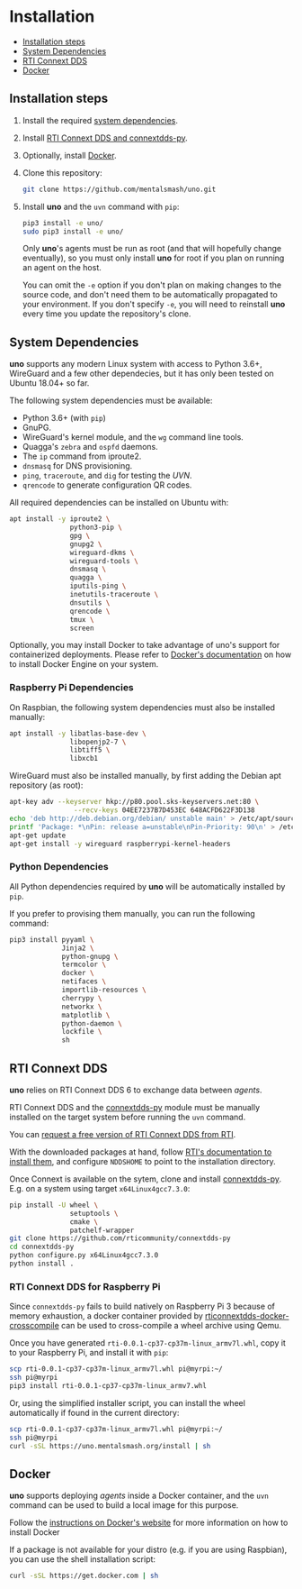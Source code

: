 # Installation

* [Installation steps](#installation-steps)
* [System Dependencies](#system-dependencies)
* [RTI Connext DDS](#rti-connext-dds)
* [Docker](#docker)

## Installation steps

1. Install the required [system dependencies](#system-dependencies).

2. Install [RTI Connext DDS and connextdds-py](#rti-connext-dds).

3. Optionally, install [Docker](#docker).

4. Clone this repository:

   ```sh
   git clone https://github.com/mentalsmash/uno.git
   ```

5. Install **uno** and the `uvn` command with `pip`:

   ```sh
   pip3 install -e uno/
   sudo pip3 install -e uno/
   ```
 
   Only **uno**'s agents must be run as root (and that will hopefully change eventually),
   so you must only install **uno** for root if you plan on running an agent on the host.

   You can omit the `-e` option if you don't plan on making changes to the
   source code, and don't need them to be automatically propagated to your
   environment. If you don't specify `-e`, you will need to reinstall **uno**
   every time you update the repository's clone.

## System Dependencies

**uno** supports any modern Linux system with access to Python 3.6+,
WireGuard and a few other dependecies, but it has only been tested on
Ubuntu 18.04+ so far.

The following system dependencies must be available:

- Python 3.6+ (with `pip`)
- GnuPG.
- WireGuard's kernel module, and the `wg` command line tools.
- Quagga's `zebra` and `ospfd` daemons.
- The `ip` command from iproute2.
- `dnsmasq` for DNS provisioning.
- `ping`, `traceroute`, and `dig` for testing the *UVN*.
- `qrencode` to generate configuration QR codes.

All required dependencies can be installed on Ubuntu with:

```sh
apt install -y iproute2 \
               python3-pip \
               gpg \
               gnupg2 \
               wireguard-dkms \
               wireguard-tools \
               dnsmasq \
               quagga \
               iputils-ping \
               inetutils-traceroute \
               dnsutils \
               qrencode \
               tmux \
               screen
```

Optionally, you may install Docker to take advantage of uno's support for containerized deployments. Please refer to [Docker's documentation](https://docs.docker.com/engine/install/) on how to install Docker Engine on your system.

### Raspberry Pi Dependencies

On Raspbian, the following system dependencies must also be installed manually:

```sh
apt install -y libatlas-base-dev \
               libopenjp2-7 \
               libtiff5 \
               libxcb1
```

WireGuard must also be installed manually, by first adding the Debian apt repository (as root):

```sh
apt-key adv --keyserver hkp://p80.pool.sks-keyservers.net:80 \
                --recv-keys 04EE7237B7D453EC 648ACFD622F3D138
echo 'deb http://deb.debian.org/debian/ unstable main' > /etc/apt/sources.list.d/debian-unstable.list
printf 'Package: *\nPin: release a=unstable\nPin-Priority: 90\n' > /etc/apt/preferences.d/limit-debian-unstable
apt-get update 
apt-get install -y wireguard raspberrypi-kernel-headers
```

### Python Dependencies

All Python dependencies required by **uno** will be automatically installed by `pip`.

If you prefer to provising them manually, you can run the following command:

```sh
pip3 install pyyaml \
             Jinja2 \
             python-gnupg \
             termcolor \
             docker \
             netifaces \
             importlib-resources \
             cherrypy \
             networkx \
             matplotlib \
             python-daemon \
             lockfile \
             sh
```

## RTI Connext DDS

**uno** relies on RTI Connext DDS 6 to exchange data between *agents*.

RTI Connext DDS and the [connextdds-py](https://github.com/rticommunity/connextdds-py) 
module must be manually installed on the target system before running the `uvn` command.

You can [request a free version of RTI Connext DDS from RTI](https://www.rti.com/free-trial).

With the downloaded packages at hand, follow [RTI's documentation to install them](https://community.rti.com/static/documentation/connext-dds/6.0.1/doc/manuals/connext_dds/getting_started/cpp98/before.html#installing-connext-dds), and configure `NDDSHOME` to point to the installation directory.

Once Connext is available on the sytem, clone and install [connextdds-py](https://github.com/rticommunity/connextdds-py). E.g. on a system using target `x64Linux4gcc7.3.0`:

```sh
pip install -U wheel \
               setuptools \
               cmake \
               patchelf-wrapper
git clone https://github.com/rticommunity/connextdds-py
cd connextdds-py
python configure.py x64Linux4gcc7.3.0
python install .
```

### RTI Connext DDS for Raspberry Pi

Since `connextdds-py` fails to build natively on Raspberry Pi 3 because of memory
exhaustion, a docker container provided by [rticonnextdds-docker-crosscompile](https://github.com/asorbini/rticonnextdds-docker-crosscompile)
can be used to cross-compile a wheel archive using Qemu.

Once you have generated `rti-0.0.1-cp37-cp37m-linux_armv7l.whl`, copy it to
your Raspberry Pi, and install it with `pip`:

```sh
scp rti-0.0.1-cp37-cp37m-linux_armv7l.whl pi@myrpi:~/
ssh pi@myrpi
pip3 install rti-0.0.1-cp37-cp37m-linux_armv7.whl
```

Or, using the simplified installer script, you can install the
wheel automatically if found in the current directory:

```sh
scp rti-0.0.1-cp37-cp37m-linux_armv7l.whl pi@myrpi:~/
ssh pi@myrpi
curl -sSL https://uno.mentalsmash.org/install | sh
```

## Docker

**uno** supports deploying *agents* inside a Docker container, and the `uvn`
command can be used to build a local image for this purpose.

Follow the [instructions on Docker's website](https://docs.docker.com/engine/install/)
for more information on how to install Docker

If a package is not available for your distro (e.g. if you are using Raspbian),
you can use the shell installation script:

```sh
curl -sSL https://get.docker.com | sh
```

